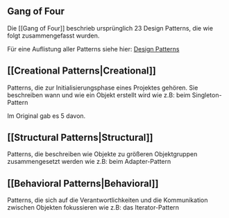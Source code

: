 ## Gang of Four
Die [[Gang of Four]] beschrieb ursprünglich 23 Design Patterns, die wie folgt zusammengefasst wurden.

Für eine Auflistung aller Patterns siehe hier:
[Design Patterns](https://springframework.guru/gang-of-four-design-patterns/)

## [[Creational Patterns|Creational]]
Patterns, die zur Initialisierungsphase eines Projektes gehören. Sie beschreiben wann und wie ein Objekt erstellt wird wie z.B: beim Singleton-Pattern

Im Original gab es 5 davon.

## [[Structural Patterns|Structural]]
Patterns, die beschreiben wie Objekte zu größeren Objektgruppen zusammengesetzt werden wie z.B: beim Adapter-Pattern

## [[Behavioral Patterns|Behavioral]]
Patterns, die sich auf die Verantwortlichkeiten und die Kommunikation zwischen Objekten fokussieren wie z.B: das Iterator-Pattern
